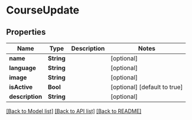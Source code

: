 # CourseUpdate

## Properties
Name | Type | Description | Notes
------------ | ------------- | ------------- | -------------
**name** | **String** |  | [optional] 
**language** | **String** |  | [optional] 
**image** | **String** |  | [optional] 
**isActive** | **Bool** |  | [optional] [default to true]
**description** | **String** |  | [optional] 

[[Back to Model list]](../README.md#documentation-for-models) [[Back to API list]](../README.md#documentation-for-api-endpoints) [[Back to README]](../README.md)


